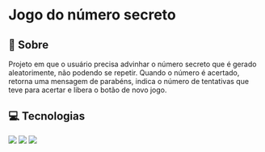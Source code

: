 <h1>Jogo do número secreto</h1>

<h2>📃 Sobre</h2>
<p>Projeto em que o usuário precisa advinhar o número secreto que é gerado aleatorimente, não podendo se repetir. Quando o número é acertado, retorna uma mensagem de parabéns, indica o número de tentativas que teve para acertar e libera o botão de novo jogo.</p>

## 💻 Tecnologias
<div>
  <img src="https://img.shields.io/badge/JavaScript-F7DF1E?style=for-the-badge&logo=javascript&logoColor=black">
  <img src="https://img.shields.io/badge/HTML-239120?style=for-the-badge&logo=html5&logoColor=white">
  <img src="https://img.shields.io/badge/CSS-239120?&style=for-the-badge&logo=css3&logoColor=white">
  
</div>
